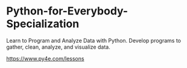 # Python-for-Everybody-Specialization
Learn to Program and Analyze Data with Python. Develop programs to gather, clean, analyze, and visualize data.

https://www.py4e.com/lessons
